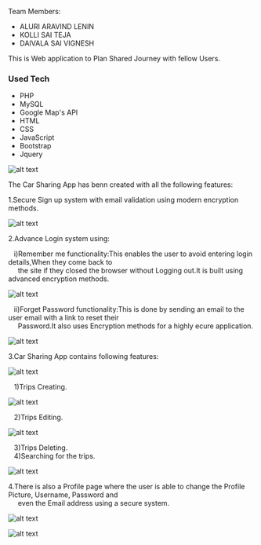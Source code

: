 Team Members:
* ALURI ARAVIND LENIN
* KOLLI SAI TEJA 
* DAIVALA SAI VIGNESH

This is Web application to Plan Shared Journey with fellow Users.

### Used Tech
* PHP
* MySQL
* Google Map's API
* HTML 
* CSS
* JavaScript
* Bootstrap
* Jquery

![alt text](./images_Car%20sharing/10.JPG)


The Car Sharing App has benn created with all the following features:<br/>

1.Secure Sign up system with email validation using modern encryption methods.<br/>

![alt text](./images_Car%20sharing/11.JPG)



2.Advance Login system using:<br/>

  &nbsp;&nbsp;&nbsp;i)Remember me functionality:This enables the user to avoid entering login details,When they come back to <br/> 
  &nbsp;&nbsp;&nbsp;&nbsp;&nbsp;the site if they closed the browser without  Logging out.It is built using advanced encryption methods.<br/>
  
  ![alt text](./images_Car%20sharing/8.JPG)
  
  &nbsp;&nbsp;&nbsp;ii)Forget Password functionality:This is done by sending an email to the user email with a link to reset their <br/>
  &nbsp;&nbsp;&nbsp;&nbsp;&nbsp;Password.It also uses Encryption methods for a highly ecure application.<br/>

  ![alt text](./images_Car%20sharing/9.JPG)


3.Car Sharing App contains following features:<br/>

![alt text](./images_Car%20sharing/5.JPG)

  &nbsp;&nbsp;&nbsp;1)Trips Creating.<br/>
  
  ![alt text](./images_Car%20sharing/1.JPG)
  
  &nbsp;&nbsp;&nbsp;2)Trips Editing. <br/>
  
  ![alt text](./images_Car%20sharing/7.JPG)
  
  &nbsp;&nbsp;&nbsp;3)Trips Deleting.<br/>
  &nbsp;&nbsp;&nbsp;4)Searching for the trips.<br/>
  
  ![alt text](./images_Car%20sharing/4.JPG)

4.There is also a Profile page where the user is able to change the Profile Picture, Username, Password and <br/>
 &nbsp;&nbsp;&nbsp;&nbsp;&nbsp;even the Email address using a secure system.
 
  ![alt text](./images_Car%20sharing/2.JPG)
  
  ![alt text](./images_Car%20sharing/6.JPG)

